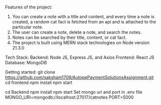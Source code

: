 Features of the project:
  1) You can create a note with a title and content, and every time a note is created, a random cat fact is fetched from an api and is attached to the particular note.
  2) The user can create a note, delete a note, and search the notes.
  3) Notes can be searched by their title, content, or cat fact.
  4) The project is built using MERN stack technologies on Node version 21.3.0

Tech Stack:
  Backend: Node JS, Express JS, and Axios
  Frontend: React JS
  Database: MongoDB

Getting started: 
  git clone https://github.com/saksham1709/AutopePaymentSolutionsAssignment.git
  cd frontend
  npm install
  npm start

  cd Backend
  npm install
  npm start
  Set mongo uri and port in .env file  
    MONGO_URI=mongodb://localhost:27017/catnotes
    PORT=5000
